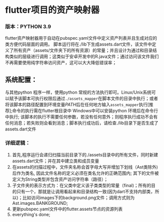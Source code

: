 # flutter项目的资产映射器
### 版本：PYTHON 3.9

flutter资产映射器用于自动在pubspec.yaml文件中定义资产列表并且生成对应的类方便代码层面的调用。
脚本运行将在./lib下生成assets.dart文件，该文件中定义了所有资产（assets/文件夹下的所有资源）的常量；并且设计为通过和目录结构类似的层级进行调用；这类似于安卓开发中的R.java文件；通过访问该文件我们不再需要使用纯字符串访问资产，这可以大大降低错误率；
## 系统配置：
  与其他python 程序一样，使用python 常规的方法执行即可。Linux/Unix系统可以赋予该脚本可执行权限后通过`./assets_mapper`在脚本文件的目录中执行；或者将该脚本的路径配置到环境变量*PATH*后在任何地方输入`assets_mapper`执行\[推荐\];命令的执行需在flutter根目录中
  Windows中可以安装python 环境后在命令行中执行;
  该脚本的执行不需要任何参数，若没有任何意外；则程序执行成功不会有任何消息；若失败则会看到消息；脚本执行成功后，请检查./lib目录下是否生成了assets.dart文件

### 详细逻辑：
  1. 首先,程序运行会递归扫描当前目录下的./assets目录中的所有文件，同时新建assets.dart文件；并在其中建立类和成员变量
  2. 在assets的扫描过程中，文件夹名称会首字母大写并增加下划线（Ast类除外)后作为类名, 因此文件名称的定义必须在类名允许的正确范围内; 其下的文件被定义为String类型并包含资产访问字符串（路径）；
  3. 子文件夹的表示方式为：在父类中定义该子类类型的常量（final)；所有的目的只有一个，那就是让调用看起来和目录结构一致(因为dart不支持内部类，所以)；比如访问images下的background.png文件；调用方式则为Ast.images.BANKGROUND;
  4. 更新pubspec.yaml文件中的flutter.assets节点的资源列表
  5. everything's done;
